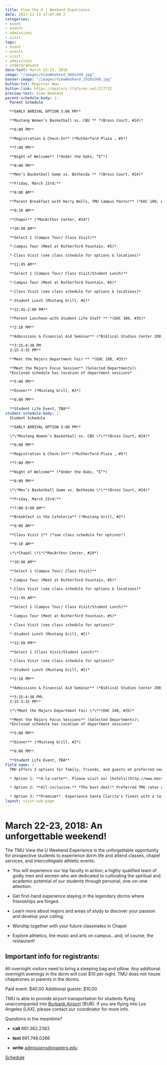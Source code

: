 ```yaml
---
title: View the U | Weekend Experience
date: 2017-11-13 17:07:00 Z
categories:
- event
- events
- admissions
- visit
tags:
- event
- events
- visit
- admissions
- undergraduate
date-text: March 22-23, 2018
image: "/images/ViewWeekend_960x540.jpg"
banner-image: "/images/ViewWeekend_1920x500.jpg"
button-txt: Register Now
button-link: https://masters.tfaforms.net/217732
preview-text: View Weekend
parent-schedule-body: |-
  Parent Schedule

  **EARLY ARRIVAL OPTION 5:00 PM**

  **Mustang Women’s Basketball vs. CBU ** *(Bross Court, #24)*

  **6:00 PM**

  **Registration & Check-In** (*Rutherford Plaza , #5*)

  **7:00 PM**

  **Night of Welcome** (*Under the Oaks, “E”*)

  **8:00 PM**

  **Men’s Basketball Game vs. Bethesda ** *(Bross Court, #24)*

  **Friday, March 23rd:**

  **8:00 AM**

  **Parent Breakfast with Harry Walls, TMU Campus Pastor** (*EHC 100, #35*)

  **9:10 AM**

  **Chapel** (*MacArthur Center, #24*)

  **10:40 AM**

  **Select 1 (Campus Tour/ Class Visit)**

  *-Campus Tour (Meet at Rutherford Fountain, #5)*

  *-Class Visit (see class schedule for options & locations)*

  **11:45 AM**

  **Select 1 (Campus Tour/ Class Visit/Student Lunch)**

  *-Campus Tour (Meet at Rutherford Fountain, #5)*

  *-Class Visit (see class schedule for options & locations)*

  *-Student Lunch (Mustang Grill, #2)*

  **12:45-2:00 PM**

  **Parent Luncheon with Student Life Staff ** *(EHC 100, #35)*

  **2:10 PM**

  **Admissions & Financial Aid Seminar** (*Biblical Studies Center 200, #32*)

  **3:15-4:30 PM
  3:15-3:35 PM**

  **Meet the Majors Department Fair ** *(EHC 100, #35)*

  **Meet the Majors Focus Session** (Selected Departments)\
  *Enclosed schedule has location of department sessions*

  **5:00 PM**

  **Dinner** (*Mustang Grill, #2*)

  **6:00 PM**

  **Student Life Event, TBA**
student-schedule-body: |-
  Student Schedule

  **EARLY ARRIVAL OPTION 5:00 PM**

  \*\*Mustang Women’s Basketball vs. CBU \*\**(Bross Court, #24)*

  **6:00 PM**

  **Registration & Check-In** (*Rutherford Plaza , #5*)

  **7:00 PM**

  **Night of Welcome** (*Under the Oaks, “E”*)

  **8:00 PM**

  \*\*Men’s Basketball Game vs. Bethesda \*\**(Bross Court, #24)*

  **Friday, March 23rd:**

  **7:00-9:00 AM**

  **Breakfast in the Cafeteria** (*Mustang Grill, #2*)

  **8:00 AM**

  **Class Visit 1** (*see class schedule for options*)

  **9:10 AM**

  \*\*Chapel \*\*(*MacArthur Center, #24*)

  **10:40 AM**

  **Select 1 (Campus Tour/ Class Visit)**

  *-Campus Tour (Meet at Rutherford Fountain, #5)*

  *-Class Visit (see class schedule for options & locations)*

  **11:45 AM**

  **Select 1 (Campus Tour/ Class Visit/Student Lunch)**

  *-Campus Tour (Meet at Rutherford Fountain, #5)*

  *-Class Visit (see class schedule for options)*

  *-Student Lunch (Mustang Grill, #2)*

  **12:50 PM**

  **Select 1 (Class Visit/Student Lunch)**

  *-Class Visit (see class schedule for options)*

  *-Student Lunch (Mustang Grill, #2)*

  **2:10 PM**

  **Admissions & Financial Aid Seminar** (*Biblical Studies Center 200, #32. Upstairs classroom.*)

  **3:15-4:30 PM\
  3:15-3:35 PM**

  \*\*Meet the Majors Department Fair \*\**(EHC 100, #35)*

  **Meet the Majors Focus Sessions** (Selected Departments)\
  *Enclosed schedule has location of department sessions*

  **5:00 PM**

  **Dinner** (*Mustang Grill, #2*)

  **6:00 PM**

  **Student Life Event, TBA**
Field name: |
  TMU offers 3 options for family, friends, and guests at preferred negotiated rates:

  * Option 1: **A-la-carte**. Please visit our [hotels](http://www.masters.edu/hotels) page to plan overnight housing at a local area hotel.

  * Option 2: **All-inclusive.** *The best deal!* Preferred TMU rates negotiated with *Hampton Inn Santa Clarita*. A single payment includes hotel accommodations, complete "View the U" package, and everything you need.

  * Option 3: **Premium**. Experience Santa Clarita's finest with a tailored experience in partnership with *Hyatt Regency Valencia*.  A single payment includes hotel accommodations, complete "View the U" package, and everything you need.
layout: visit-sub-page
---
```


# March 22-23, 2018: An unforgettable weekend!

The TMU View the U Weekend Experience is the unforgettable opportunity for prospective students to experience dorm life and attend classes, chapel services, and intercollegiate athletic events.

* You will experience our top faculty in action; a highly qualified team of godly men and women who are dedicated to cultivating the spiritual and academic potential of our students through personal, one-on-one attention.

* Get first-hand experience staying in the legendary dorms where friendships are forged.

* Learn more about majors and areas of study to discover your passion and develop your calling.

* Worship together with your future classmates in Chapel

* Explore athletics, the music and arts on campus...and, of course, the restaurant!

## Important info for registrants:

All overnight visitors need to bring a sleeping bag and pillow. Any additional overnight evenings in the dorm will cost $10 per night. TMU does not house chaperones or parents in the dorms.

Paid event: $40.00
Additional guests: $10.00

TMU is able to provide airport transportation for students flying unaccompanied into [Burbank Airport](http://www.burbankairport.com/) (BUR). If you are flying into Los Angeles (LAX), please contact our coordinator for more info.

Questions in the meantime?

* **call**  661.362.2363

* **text**  661.748.0266

* **write**  admissions@masters.edu

<a class="btn btn-navy" href="/uploads/View%20SP18%20Sample%20Schedule%20Real.pdf">Schedule</a> 